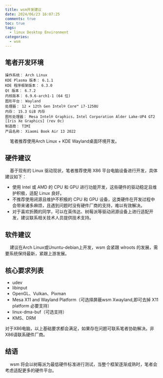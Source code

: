```yaml
---
title: wsm开发建议
date: 2024/06/23 16:07:25
comments: true
toc: true
tags:
  - linux Desktop Environment
categories:
  - wsm
---
```


## 笔者开发环境
```shell
操作系统： Arch Linux 
KDE Plasma 版本： 6.1.1
KDE 程序框架版本： 6.3.0
Qt 版本： 6.7.2
内核版本： 6.9.6-arch1-1 (64 位)
图形平台： Wayland
处理器： 12 × 12th Gen Intel® Core™ i7-1250U
内存： 15.3 GiB 内存
图形处理器： Mesa Intel® Graphics，Intel Corporation Alder Lake-UP4 GT2 [Iris Xe Graphics] (rev 0c)
制造商： TIMI
产品名称： Xiaomi Book Air 13 2022
```
&nbsp;&nbsp;&nbsp;&nbsp;笔者推荐使用Arch Linux + KDE Wayland桌面环境开发。

## 硬件建议
&nbsp;&nbsp;&nbsp;&nbsp;基于现有的 Linux 驱动现状，笔者推荐使用 X86 平台电脑设备进行开发，具体建议如下：
- 使用 Intel 或 AMD 的 CPU 和 GPU 进行功能开发，这些硬件的驱动稳定且维护积极，适配 Linux 良好。
- 不推荐使用闭源且维护不积极的 CPU 和 GPU 设备，这类硬件在开发过程中会带来诸多麻烦，且遇到问题时没有硬件厂商的支持，难以有效解决。
- 对于喜欢折腾的同学，可以在英伟达、树莓派等驱动闭源设备上进行适配开发，建议联系相关技术人员提供技术支持。

## 软件建议
&nbsp;&nbsp;&nbsp;&nbsp;建议在Arch Linux或Ununtu-debian上开发，wsm 会紧跟 wlroots 的发展，需要系统保持最新，紧跟上游发展。

## 核心要求列表
- udev
- libinput
- OpenGL、Vulkan、Pixman
- Mesa X11 and Wayland Platform（可选择屏蔽wsm Xwayland,即可去掉 X11 platform 必要支持）
- linux-dma-buf（可选支持）
- KMS、DRM

对于X86电脑，以上基础要求都会满足，如果存在问题可联系笔者协助解决。非X86请联系硬件厂商。

## 结语
&nbsp;&nbsp;&nbsp;&nbsp;wsm 将会以树莓派为最低硬件标准进行测试，当整个框架逐渐成熟时，笔者会考虑适配更多的硬件平台。